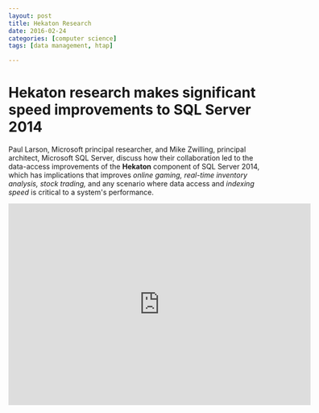 ```yaml
---
layout: post
title: Hekaton Research
date: 2016-02-24
categories: [computer science]
tags: [data management, htap]

---
```


# Hekaton research makes significant speed improvements to SQL Server 2014

Paul Larson, Microsoft principal researcher, and Mike Zwilling, principal architect, Microsoft SQL Server, discuss how their collaboration led to the data-access improvements of the **Hekaton** component of SQL Server 2014, which has implications that improves *online gaming, real-time inventory analysis, stock trading,* and any scenario where data access and *indexing speed* is critical to a system's performance.

<iframe width="600" height="400" src="https://www.youtube.com/embed/rkU4X2fL2PQ" frameborder="0" allowfullscreen></iframe>
